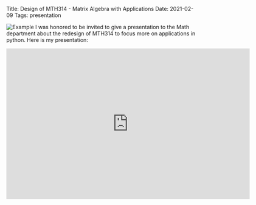 Title: Design of MTH314 - Matrix Algebra with Applications
Date: 2021-02-09
Tags: presentation

![Example](https://lh5.googleusercontent.com/T7SNdiXctkIi2iWHjjdAZCRBASzRjysFkmivxtD8cZ80QlKFPjOeYa--uiDoHEUdb7daadZQ-fW-l0SVBQJDj90vPFaCKke9JSf6jf8Rk71zpy62TP_hmBpdFONBoA=w740)
I was honored to be invited to give a presentation to the Math department about the redesign of MTH314 to focus more on applications in python.  Here is my presentation:


<iframe id="kaltura_player" src="https://cdnapisec.kaltura.com/p/811482/sp/81148200/embedIframeJs/uiconf_id/27551951/partner_id/811482?iframeembed=true&playerId=kaltura_player&entry_id=1_i92323bd&flashvars[streamerType]=auto&amp;flashvars[localizationCode]=en&amp;flashvars[leadWithHTML5]=true&amp;flashvars[sideBarContainer.plugin]=true&amp;flashvars[sideBarContainer.position]=left&amp;flashvars[sideBarContainer.clickToClose]=true&amp;flashvars[chapters.plugin]=true&amp;flashvars[chapters.layout]=vertical&amp;flashvars[chapters.thumbnailRotator]=false&amp;flashvars[streamSelector.plugin]=true&amp;flashvars[EmbedPlayer.SpinnerTarget]=videoHolder&amp;flashvars[dualScreen.plugin]=true&amp;flashvars[hotspots.plugin]=1&amp;flashvars[Kaltura.addCrossoriginToIframe]=true&amp;&wid=1_xoqag17c" width="640" height="396" allowfullscreen webkitallowfullscreen mozAllowFullScreen allow="autoplay *; fullscreen *; encrypted-media *" sandbox="allow-forms allow-same-origin allow-scripts allow-top-navigation allow-pointer-lock allow-popups allow-modals allow-orientation-lock allow-popups-to-escape-sandbox allow-presentation allow-top-navigation-by-user-activation" frameborder="0" title="Kaltura Player"></iframe>